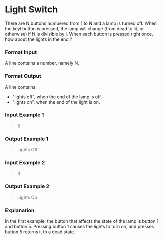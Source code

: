 # Light Switch

There are N buttons numbered from 1 to N and a lamp is turned off.
When the keyl button is pressed, the lamp will change (from dead to lit, or
otherwise) if N is divisible by i. When each button is pressed right
once, how about the lights in the end ?

### Format Input
A line contains a number, namely N.

### Format Output
A line contains:
- "lights off", when the end of the lamp is off.
- "lights on", when the end of the light is on.

### Input Example 1
> 5

### Output Example 1
> Lights Off

### Input Example 2
> 4

### Output Example 2
> Lights On

### Explanation
In the first example, the button that affects the state of the lamp is button 1 and
button 5. Pressing button 1 causes the lights to turn on, and presses
button 5 returns it to a dead state.
